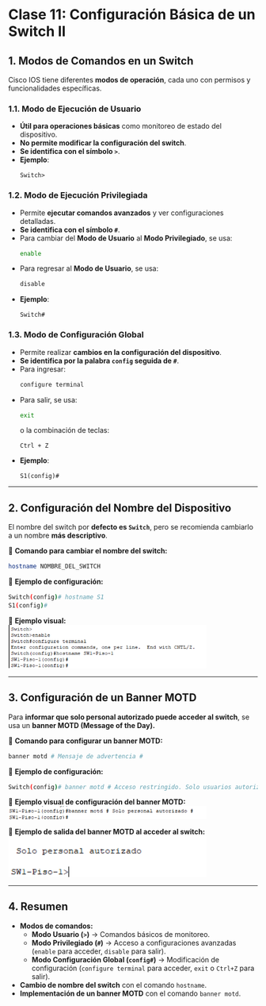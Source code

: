 # **Clase 11: Configuración Básica de un Switch II**

## **1. Modos de Comandos en un Switch**
Cisco IOS tiene diferentes **modos de operación**, cada uno con permisos y funcionalidades específicas.

### **1.1. Modo de Ejecución de Usuario**
- **Útil para operaciones básicas** como monitoreo de estado del dispositivo.
- **No permite modificar la configuración del switch**.
- **Se identifica con el símbolo `>`**.
- **Ejemplo**:
  ```plaintext
  Switch>
  ```

### **1.2. Modo de Ejecución Privilegiada**
- Permite **ejecutar comandos avanzados** y ver configuraciones detalladas.
- **Se identifica con el símbolo `#`**.
- Para cambiar del **Modo de Usuario** al **Modo Privilegiado**, se usa:
  ```bash
  enable
  ```
- Para regresar al **Modo de Usuario**, se usa:
  ```bash
  disable
  ```
- **Ejemplo**:
  ```plaintext
  Switch#
  ```

### **1.3. Modo de Configuración Global**
- Permite realizar **cambios en la configuración del dispositivo**.
- **Se identifica por la palabra `config` seguida de `#`**.
- Para ingresar:
  ```bash
  configure terminal
  ```
- Para salir, se usa:
  ```bash
  exit
  ```
  o la combinación de teclas:
  ```plaintext
  Ctrl + Z
  ```
- **Ejemplo**:
  ```plaintext
  S1(config)#
  ```

---

## **2. Configuración del Nombre del Dispositivo**
El nombre del switch por **defecto es `Switch`**, pero se recomienda cambiarlo a un nombre **más descriptivo**.

📌 **Comando para cambiar el nombre del switch:**
```bash
hostname NOMBRE_DEL_SWITCH
```
📌 **Ejemplo de configuración:**
```bash
Switch(config)# hostname S1
S1(config)#
```

📌 **Ejemplo visual:**
<img src="./img/conf-switch/4.png" alt="Cambiar nombre a un switch" width="400">

---

## **3. Configuración de un Banner MOTD**
Para **informar que solo personal autorizado puede acceder al switch**, se usa un **banner MOTD (Message of the Day).**

📌 **Comando para configurar un banner MOTD:**
```bash
banner motd # Mensaje de advertencia #
```
📌 **Ejemplo de configuración:**
```bash
Switch(config)# banner motd # Acceso restringido. Solo usuarios autorizados. #
```

📌 **Ejemplo visual de configuración del banner MOTD:**
<img src="./img/conf-switch/5.png" alt="Implementar banner" width="400">

📌 **Ejemplo de salida del banner MOTD al acceder al switch:**
<img src="./img/conf-switch/6.png" alt="Salida del banner" width="400">

---

## **4. Resumen**
- **Modos de comandos:**
  - **Modo Usuario (`>`)** → Comandos básicos de monitoreo.
  - **Modo Privilegiado (`#`)** → Acceso a configuraciones avanzadas (`enable` para acceder, `disable` para salir).
  - **Modo Configuración Global (`config#`)** → Modificación de configuración (`configure terminal` para acceder, `exit` o `Ctrl+Z` para salir).
- **Cambio de nombre del switch** con el comando `hostname`.
- **Implementación de un banner MOTD** con el comando `banner motd`.

